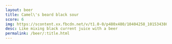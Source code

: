 ```yaml
---
layout: beer
title: Camel\'s beard black sour
score: 6
img: https://scontent.xx.fbcdn.net/v/t1.0-0/p480x480/10404258_10153438036873745_1054335218755238006_n.jpg?oh=03b60e3e57e33b60e7bedf9e640e5384&oe=586BEF6C
desc: Like mixing black current juice with a beer
permalink: /beer/:title.html
---
```

